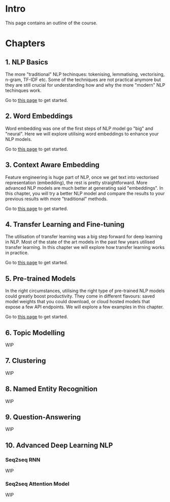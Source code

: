 # Intro
This page contains an outline of the course. 

# Chapters

## 1. NLP Basics
The more "traditional" NLP techinques: tokenising, lemmatising, vectorising, n-gram, TF-IDF etc. Some of the techniques are not practical anymore but they are still crucial for understanding how and why the more "modern" NLP techinques work. 

Go to [this page](nlp_basics.md) to get started. 

## 2. Word Embeddings
Word embedding was one of the first steps of NLP model go "big" and "neural". Here we will explore utilising word embeddings to enhance your NLP models. 

Go to [this page](word_embedding.md) to get started. 

## 3. Context Aware Embedding
Feature engineering is huge part of NLP, once we get text into vectorised representation (embedding), the rest is pretty straightforward. More advanced NLP models are much better at generating said "embeddings". In this chapter, you will try a better NLP model and compare the results to your previous results with more "traditional" methods. 

Go to [this page](context_aware_embedding.md) to get started. 

## 4. Transfer Learning and Fine-tuning
The utilisation of transfer learning was a big step forward for deep learning in NLP. Most of the state of the art models in the past few years utilised transfer learning. In this chapter we will explore how transfer learning works in practice. 

Go to [this page](transfer_learning.md) to get started. 

## 5. Pre-trained Models
In the right circumstances, utilising the right type of pre-trained NLP models could greatly boost productivity. They come in different flavours: saved model weights that you could download, or cloud hosted models that expose a few API endpoints. We will explore a few examples in this chapter. 

Go to [this page](pre-trained_models.md) to get started. 

## 6. Topic Modelling
WIP

## 7. Clustering
WIP

## 8. Named Entity Recognition
WIP

## 9. Question-Answering
WIP

## 10. Advanced Deep Learning NLP
### Seq2seq RNN
WIP
### Seq2seq Attention Model
WIP
